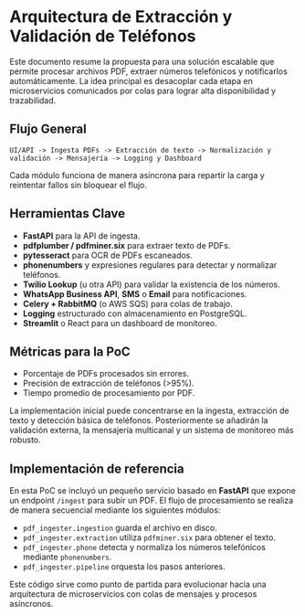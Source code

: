 # Arquitectura de Extracción y Validación de Teléfonos

Este documento resume la propuesta para una solución escalable que permite procesar archivos PDF, extraer números telefónicos y notificarlos automáticamente. La idea principal es desacoplar cada etapa en microservicios comunicados por colas para lograr alta disponibilidad y trazabilidad.

## Flujo General
```
UI/API -> Ingesta PDFs -> Extracción de texto -> Normalización y validación -> Mensajería -> Logging y Dashboard
```
Cada módulo funciona de manera asíncrona para repartir la carga y reintentar fallos sin bloquear el flujo.

## Herramientas Clave
- **FastAPI** para la API de ingesta.
- **pdfplumber / pdfminer.six** para extraer texto de PDFs.
- **pytesseract** para OCR de PDFs escaneados.
- **phonenumbers** y expresiones regulares para detectar y normalizar teléfonos.
- **Twilio Lookup** (u otra API) para validar la existencia de los números.
- **WhatsApp Business API**, **SMS** o **Email** para notificaciones.
- **Celery + RabbitMQ** (o AWS SQS) para colas de trabajo.
- **Logging** estructurado con almacenamiento en PostgreSQL.
- **Streamlit** o React para un dashboard de monitoreo.

## Métricas para la PoC
- Porcentaje de PDFs procesados sin errores.
- Precisión de extracción de teléfonos (>95%).
- Tiempo promedio de procesamiento por PDF.

La implementación inicial puede concentrarse en la ingesta, extracción de texto y detección básica de teléfonos. Posteriormente se añadirán la validación externa, la mensajería multicanal y un sistema de monitoreo más robusto.

## Implementación de referencia

En esta PoC se incluyó un pequeño servicio basado en **FastAPI** que expone un endpoint `/ingest` para subir un PDF. El flujo de procesamiento se realiza de manera secuencial mediante los siguientes módulos:

- `pdf_ingester.ingestion` guarda el archivo en disco.
- `pdf_ingester.extraction` utiliza `pdfminer.six` para obtener el texto.
- `pdf_ingester.phone` detecta y normaliza los números telefónicos mediante `phonenumbers`.
- `pdf_ingester.pipeline` orquesta los pasos anteriores.

Este código sirve como punto de partida para evolucionar hacia una arquitectura de microservicios con colas de mensajes y procesos asíncronos.
